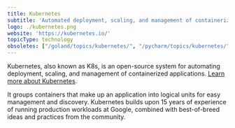 ```yaml
---
title: Kubernetes
subtitle: 'Automated deployment, scaling, and management of containerized applications'
logo: ./kubernetes.png
website: 'https://kubernetes.io/'
topicType: technology
obsoletes: ["/goland/topics/kubernetes/", "/pycharm/topics/kubernetes/", ]
---
```


Kubernetes, also known as K8s, is an open-source system for automating deployment, scaling, and management of
containerized applications. [Learn more about Kubernetes](https://kubernetes.io/).

It groups containers that make up an application into logical units for easy management and discovery. Kubernetes builds
upon 15 years of experience of running production workloads at Google, combined with best-of-breed ideas and practices
from the community.
